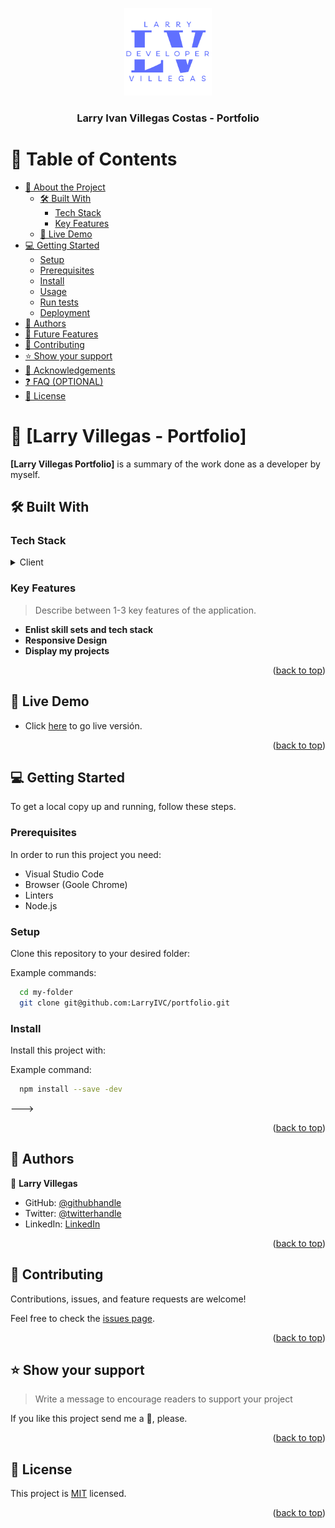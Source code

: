 <a name="readme-top"></a>

<div align="center">
  <!-- You are encouraged to replace this logo with your own! Otherwise you can also remove it. -->
  <img src="/image/logo.png" alt="logo" width="140"  height="auto" />
  <br/>

  <h3><b>Larry Ivan Villegas Costas - Portfolio</b></h3>

</div>

<!-- TABLE OF CONTENTS -->

# 📗 Table of Contents

- [📖 About the Project](#about-project)
  - [🛠 Built With](#built-with)
    - [Tech Stack](#tech-stack)
    - [Key Features](#key-features)
  - [🚀 Live Demo](#live-demo)
- [💻 Getting Started](#getting-started)
  - [Setup](#setup)
  - [Prerequisites](#prerequisites)
  - [Install](#install)
  - [Usage](#usage)
  - [Run tests](#run-tests)
  - [Deployment](#triangular_flag_on_post-deployment)
- [👥 Authors](#authors)
- [🔭 Future Features](#future-features)
- [🤝 Contributing](#contributing)
- [⭐️ Show your support](#support)
- [🙏 Acknowledgements](#acknowledgements)
- [❓ FAQ (OPTIONAL)](#faq)
- [📝 License](#license)

<!-- PROJECT DESCRIPTION -->

# 📖 [Larry Villegas - Portfolio] <a name="about-project"></a>

**[Larry Villegas Portfolio]** is a summary of the work done as a developer by myself.

## 🛠 Built With <a name="built-with"></a>

### Tech Stack <a name="tech-stack"></a>

<details>
  <summary>Client</summary>
  <ul>
    <li><a href="https://www.w3schools.com/html/default.asp">HTML</a></li>
     <li><a href="https://www.w3schools.com/css/default.asp">CSS</a></li>
  </ul>
</details>

<!-- Features -->

### Key Features <a name="key-features"></a>

> Describe between 1-3 key features of the application.

- **Enlist skill sets and tech stack**
- **Responsive Design**
- **Display my projects**

<p align="right">(<a href="#readme-top">back to top</a>)</p>

<!-- LIVE DEMO -->

## 🚀 Live Demo <a name="live-demo"></a>

- Click <a href="https://larryivc.github.io/portfolio/"> here</a> to go live versión.

<p align="right">(<a href="#readme-top">back to top</a>)</p>

<!-- GETTING STARTED -->

## 💻 Getting Started <a name="getting-started"></a>

To get a local copy up and running, follow these steps.

### Prerequisites

In order to run this project you need:

  * Visual Studio Code
  * Browser (Goole Chrome)
  * Linters
  * Node.js

### Setup

Clone this repository to your desired folder:

Example commands:

```sh
  cd my-folder
  git clone git@github.com:LarryIVC/portfolio.git
```


### Install

Install this project with:


Example command:

```sh
  npm install --save -dev
```
--->

<p align="right">(<a href="#readme-top">back to top</a>)</p>

<!-- AUTHORS -->

## 👥 Authors <a name="authors"></a>



👤 **Larry Villegas**

- GitHub: [@githubhandle](https://github.com/LarryIVC)
- Twitter: [@twitterhandle](https://twitter.com/LarryVillegas)
- LinkedIn: [LinkedIn](https://www.linkedin.com/in/larry-villegas-26216b259/)

<p align="right">(<a href="#readme-top">back to top</a>)</p>

<!-- CONTRIBUTING -->

## 🤝 Contributing <a name="contributing"></a>

Contributions, issues, and feature requests are welcome!

Feel free to check the [issues page](../../issues/).

<p align="right">(<a href="#readme-top">back to top</a>)</p>

<!-- SUPPORT -->

## ⭐️ Show your support <a name="support"></a>

> Write a message to encourage readers to support your project

If you like this project send me a :star2:, please.

<p align="right">(<a href="#readme-top">back to top</a>)</p>

<!-- LICENSE -->

## 📝 License <a name="license"></a>

This project is [MIT](./LICENSE) licensed.

<p align="right">(<a href="#readme-top">back to top</a>)</p>
